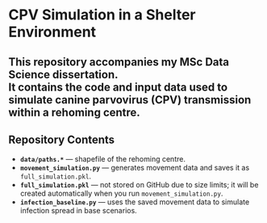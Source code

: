 # CPV Simulation in a Shelter Environment

This repository accompanies my MSc Data Science dissertation.  
It contains the code and input data used to simulate canine parvovirus (CPV) transmission within a rehoming centre.  
---

## Repository Contents

- **`data/paths.*`** — shapefile of the rehoming centre.  
- **`movement_simulation.py`** — generates movement data and saves it as `full_simulation.pkl`.
- **`full_simulation.pkl`** — not stored on GitHub due to size limits; it will be created automatically when you run `movement_simulation.py`.  
- **`infection_baseline.py`** — uses the saved movement data to simulate infection spread in base scenarios.  

